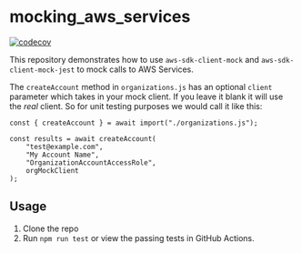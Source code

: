 # mocking_aws_services

[![codecov](https://codecov.io/github/davidpellerin/mocking_aws_services/graph/badge.svg?token=LLE6U44YPO)](https://codecov.io/github/davidpellerin/mocking_aws_services)

This repository demonstrates how to use `aws-sdk-client-mock` and `aws-sdk-client-mock-jest` to mock calls to AWS Services.

The `createAccount` method in `organizations.js` has an optional `client` parameter which takes in your mock client. If you leave it blank it will use the _real_ client. So for unit testing purposes we would call it like this:

```
const { createAccount } = await import("./organizations.js");

const results = await createAccount(
    "test@example.com",
    "My Account Name",
    "OrganizationAccountAccessRole",
    orgMockClient
);
```

## Usage

1. Clone the repo
2. Run `npm run test` or view the passing tests in GitHub Actions.